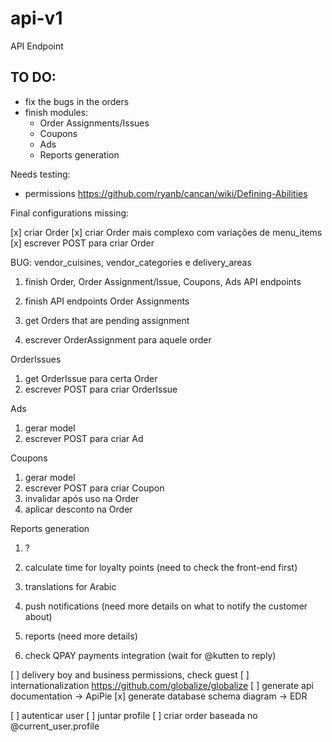 # api-v1
API Endpoint

## TO DO:

- fix the bugs in the orders
- finish modules:
  - Order Assignments/Issues
  - Coupons
  - Ads
  - Reports generation

Needs testing:
- permissions
https://github.com/ryanb/cancan/wiki/Defining-Abilities

Final configurations missing:

[x] criar Order
[x] criar Order mais complexo com variações de menu_items
[x] escrever POST para criar Order


BUG: vendor_cuisines, vendor_categories e delivery_areas

1. finish Order, Order Assignment/Issue, Coupons, Ads API endpoints

1. finish API endpoints
  Order Assignments
  1. get Orders that are pending assignment
  2. escrever OrderAssignment para aquele order

  OrderIssues
  1. get OrderIssue para certa Order
  2. escrever POST para criar OrderIssue

  Ads
  1. gerar model
  2. escrever POST para criar Ad

  Coupons
  1. gerar model
  2. escrever POST para criar Coupon
  3. invalidar após uso na Order
  4. aplicar desconto na Order

  Reports generation
  1. ?

2. calculate time for loyalty points (need to check the front-end first)
3. translations for Arabic
4. push notifications (need more details on what to notify the customer about)
5. reports (need more details)
6. check QPAY payments integration (wait for @kutten to reply)

[ ] delivery boy and business permissions, check guest
[ ] internationalization https://github.com/globalize/globalize
[ ] generate api documentation -> ApiPie
[x] generate database schema diagram -> EDR

[ ] autenticar user
[ ] juntar profile
[ ] criar order baseada no @current_user.profile
